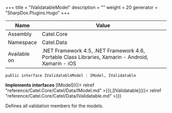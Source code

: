 

+++
title = "IValidatableModel" 
description = ""
weight = 20
generator = "SharpDox.Plugins.Hugo"
+++

Name|Value
---|---
Assembly|Catel.Core
Namespace|Catel.Data
Available on|.NET Framework 4.5, .NET Framework 4.6, Portable Class Libraries, Xamarin - Android, Xamarin - iOS

```
public interface IValidatableModel : IModel, IValidatable
```

**Implements interfaces**
[IModel]({{< relref "reference/Catel.Core/Catel/Data/IModel.md" >}}),[IValidatable]({{< relref "reference/Catel.Core/Catel/Data/IValidatable.md" >}})

Defines all validation members for the models.

